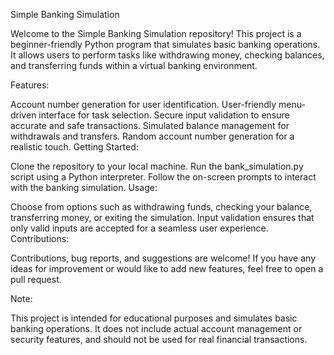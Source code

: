 Simple Banking Simulation

Welcome to the Simple Banking Simulation repository! This project is a beginner-friendly Python program that simulates basic banking operations. It allows users to perform tasks like withdrawing money, checking balances, and transferring funds within a virtual banking environment.

Features:

Account number generation for user identification.
User-friendly menu-driven interface for task selection.
Secure input validation to ensure accurate and safe transactions.
Simulated balance management for withdrawals and transfers.
Random account number generation for a realistic touch.
Getting Started:

Clone the repository to your local machine.
Run the bank_simulation.py script using a Python interpreter.
Follow the on-screen prompts to interact with the banking simulation.
Usage:

Choose from options such as withdrawing funds, checking your balance, transferring money, or exiting the simulation.
Input validation ensures that only valid inputs are accepted for a seamless user experience.
Contributions:

Contributions, bug reports, and suggestions are welcome! If you have any ideas for improvement or would like to add new features, feel free to open a pull request.

Note:

This project is intended for educational purposes and simulates basic banking operations. It does not include actual account management or security features, and should not be used for real financial transactions.
